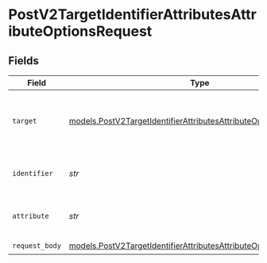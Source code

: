 # PostV2TargetIdentifierAttributesAttributeOptionsRequest


## Fields

| Field                                                                                                                                          | Type                                                                                                                                           | Required                                                                                                                                       | Description                                                                                                                                    | Example                                                                                                                                        |
| ---------------------------------------------------------------------------------------------------------------------------------------------- | ---------------------------------------------------------------------------------------------------------------------------------------------- | ---------------------------------------------------------------------------------------------------------------------------------------------- | ---------------------------------------------------------------------------------------------------------------------------------------------- | ---------------------------------------------------------------------------------------------------------------------------------------------- |
| `target`                                                                                                                                       | [models.PostV2TargetIdentifierAttributesAttributeOptionsTarget](../models/postv2targetidentifierattributesattributeoptionstarget.md)           | :heavy_check_mark:                                                                                                                             | Whether the attribute is on an object or a list.                                                                                               | lists                                                                                                                                          |
| `identifier`                                                                                                                                   | *str*                                                                                                                                          | :heavy_check_mark:                                                                                                                             | N/A                                                                                                                                            | 33ebdbe9-e529-47c9-b894-0ba25e9c15c0                                                                                                           |
| `attribute`                                                                                                                                    | *str*                                                                                                                                          | :heavy_check_mark:                                                                                                                             | N/A                                                                                                                                            | 41252299-f8c7-4b5e-99c9-4ff8321d2f96                                                                                                           |
| `request_body`                                                                                                                                 | [models.PostV2TargetIdentifierAttributesAttributeOptionsRequestBody](../models/postv2targetidentifierattributesattributeoptionsrequestbody.md) | :heavy_check_mark:                                                                                                                             | N/A                                                                                                                                            |                                                                                                                                                |